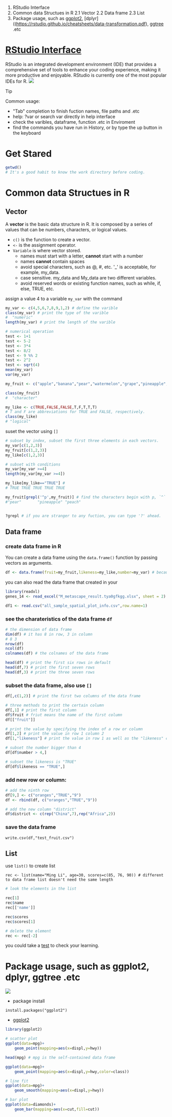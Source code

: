1. RStudio Interface
2. Common data Structues in R
		2.1 Vector
		2.2 Data frame
		2.3 List
3. Package usage, such as [ggplot2](https://rstudio.github.io/cheatsheets/data-visualization.pdf), [dplyr]((https://rstudio.github.io/cheatsheets/data-transformation.pdf), [ggtree](https://www.jianshu.com/p/b37836d71a70) .etc
# [RStudio Interface](https://rstudio.github.io/cheatsheets/rstudio-ide.pdf)
RStudio is an integrated development environment (IDE) that provides a comprehensive set of tools to enhance your coding experience, making it more productive and enjoyable. RStudio is currently one of the most popular IDEs for R.
![](attachments/Pasted%20image%2020241027103947.png)



> [!Tip] 

 Common usage:
 - "Tab" completion to finish fuction names, file paths and .etc
 - help: ?var or search var directly in help interface
 - check the varibles, dataframe, function .etc in Enviroment 
 - find the commands  you have run in History, or by type the  up button in the keyboard

# Get Stared

```r
getwd()
# It's a good habit to know the work directory before coding.

```

# Common data Structues in R
## Vector
A **vector** is the basic data structure in R. It is composed by a series of values that can be numbers, characters, or logical values.
- `c()` is the function to create a vector.
- `<-` is the assignment operator.
- `Variable` is where vector stored.
	 - names must start with a letter, **cannot** start with a number
	 - names **cannot** contain spaces
	 - avoid special characters, such as @, #, etc. '_' is acceptable, for example, my_data.
	 - case sensitive. my_data and My_data are two different variables.
	 - avoid reserved words or existing function names, such as while, if, else, TRUE, etc.

assign a value 4 to a variable `my_var` with the command
```R
my_var <- c(4,5,6,7,8,9,1,2) # define the varible
class(my_var) # print the type of the varible
#  "numeric"
length(my_var) # print the length of the varible

# numerical operation
test <- 1+1
test <- 5-2
test <- 3*4
test <- 8/2
test <- 9 %% 2 
test <- 2^2
test <- sqrt(4)
mean(my_var)
var(my_var)

my_fruit <- c("apple","banana","pear","watermelon","grape","pineapple","cucumber","peach" )

class(my_fruit)
#  "character"

my_like <- c(TRUE,FALSE,FALSE,T,F,T,T,T)
# T and F are abbreviations for TRUE and FALSE, respectively.
class(my_like)
# "logical"
```

suset the vector using `[]`
```R
# subset by index, subset the first three elements in each vectors.
my_var[c(1,2,3)]
my_fruit[c(1,2,3)]
my_like[c(1,2,3)]

# subset with conditions
my_var[my_var >=4]
length(my_var[my_var >=4])

my_like[my_like=="TRUE"] # 
# TRUE TRUE TRUE TRUE TRUE

my_fruit[grepl('^p',my_fruit)] # find the characters begin with p, `^` 
#"pear"       "pineapple" "peach"


?grepl # if you are stranger to any fuction, you can type '?' ahead.

```

## Data frame
### create data frame in R
You can create a data frame using the `data.frame()` function by passing vectors as arguments.
```R
df <- data.frame(fruit=my_fruit,likeness=my_like,number=my_var) # because of the same length of each vector, you can create data frame directly.
```
you can also read the data frame that created in your 
```R
library(readxl)
genes_14 <- read_excel("M_metascape_result.tya0gfkgg.xlsx", sheet = 2)

df1 <- read.csv("all_sample_spatial_plot_info.csv",row.name=1)
```

### see the charateristics of the data frame `df`
```r
# the dimension of data frame
dim(df) # it has 8 in row, 3 in column
# 8 3 
nrow(df)
ncol(df)
colnames(df) # the colnames of the data frame

head(df) # print the first six rows in default
head(df,7) # print the first seven rows 
head(df,3) # print the three seven rows

```

### subset the data frame, also  use `[]`
```R
df[,c(1,2)] # print the first two columns of the data frame

# three methods to print the certain column 
df[,1] # print the first column
df$fruit # friut means the name of the first column
df[["fruit"]]

# print the value by specifying the index of a row or column
df[1,2] # print the value in row 1 column 2
df[1,"likeness"] # print the value in row 1 as well as the "likeness" column

# subset the number bigger than 4
df[df$number > 4,]

# subset the likeness is "TRUE"
df[df$likeness == "TRUE",]

```

### add new row or column:
```R
# add the ninth row
df[9,] <- c("oranges","TRUE","9")
df <- rbind(df, c("oranges","TRUE","9"))

# add the new column "district"
df$district <- c(rep("China",7),rep("Africa",2))

```

### save the data frame
```
write.csv(df,"test_fruit.csv")
```
## List
use `list()` to create list
```
rec <- list(name="Ming Li", age=30, scores=c(85, 76, 90)) # different to data frame list doesn't need the same length
```

```R
# look the elements in the list

rec[1]
rec$name
rec[['name']]

rec$scores
rec$scores[1]

# delete the element
rec <- rec[-2]
```
you could take a [test](https://app.datacamp.com/learn/assessments?technologies=1) to check your learning.
# Package usage, such as ggplot2, dplyr, ggtree .etc
![](https://mmbiz.qpic.cn/mmbiz_jpg/2sn6vnlXuibpcibBxbIXSrv2mfOG3E5QDnUrTq4dKA19R96d0QSicE2n0MeMibu5War80j7RrjRapVXdZ8oznH7vJQ/640?wx_fmt=jpeg&tp=webp&wxfrom=5&wx_lazy=1&wx_co=1)
- package install
```
install.packages("ggplot2")
```

- [ggplot2](https://rstudio.github.io/cheatsheets/data-visualization.pdf)
```R
library(ggplot2)

# scatter plot
ggplot(data=mpg)+
	geom_point(mapping=aes(x=displ,y=hwy))
```

```R
head(mpg) # mpg is the self-contained data frame
```

```R
ggplot(data=mpg)+
	geom_point(mapping=aes(x=displ,y=hwy,color=class))
```

```R
# line fit
ggplot(data=mpg)+
	geom_smooth(mapping=aes(x=displ,y=hwy))

```

```R
# bar plot
ggplot(data=diamonds)+
	geom_bar(mapping=aes(x=cut,fill=cut))

```

